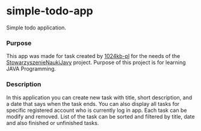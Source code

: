 # simple-todo-app
Simple todo application.

### Purpose
This app was made for task created by [1024kb-pl](https://github.com/1024kb-pl) for the needs of the 
[StowarzyszenieNaukiJavy](https://github.com/1024kb-pl/StowarzyszenieNaukiJavy) project. Purpose of this project is for learning JAVA Programming.

### Description
In this application you can create new task with title, short description, and a date that says when the task ends. You can also display all tasks
for specific registered account who is currently log in app. Each task can be modify and removed. List of the task can be sorted and filtered
by title, date and also finished or unfinished tasks.


